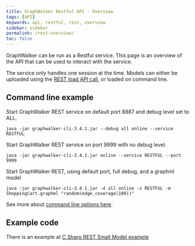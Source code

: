 ```yaml
---
title: GraphWalker Restful API - Overview
tags: [API]
keywords: api, restful, rest, overview
sidebar: sidebar
permalink: /rest-overview/
toc: false
---
```



GraphWalker can be run as a Restful service. This page is an overview of the API that can be used to
interact with the service.

The service only handles one session at the time. Models can either be uploaded using the [REST load API call](/rest-load/),
or loaded on command line.

## Command line example

Start GraphWalker REST service on default port 8887 and debug level set to ALL.

```
java -jar graphwalker-cli-3.4.1.jar --debug all online --service RESTFUL
```

Start GraphWalker REST service on port 9999 with no debug level.

```
java -jar graphwalker-cli-3.4.1.jar online --service RESTFUL --port 9999
```

Start GraphWalker REST, using default port, full debug, and a graphml model

```
java -jar graphwalker-cli-3.4.1.jar -d all online -s RESTFUL -m ShoppingCart.graphml "random(edge_coverage(100))"
```

See more about [command line options here](/cli-online/).


## Example code

There is an example at [C Sharp REST Small Model example](https://github.com/GraphWalker/graphwalker-example/tree/master/c-sharp-rest/SmallModel)

